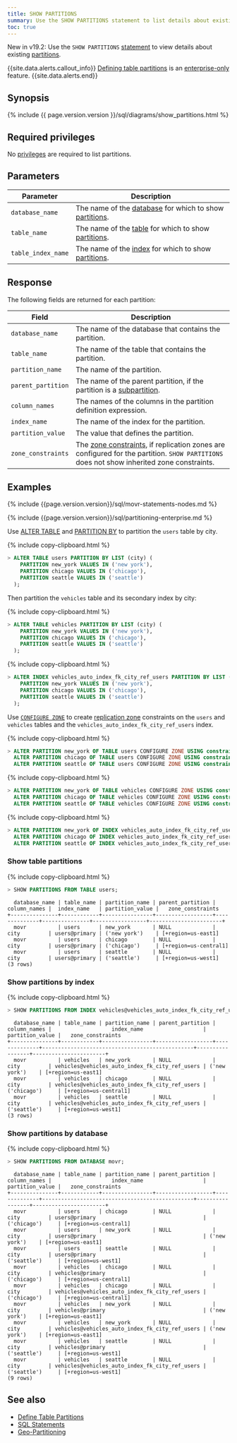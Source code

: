 ```yaml
---
title: SHOW PARTITIONS
summary: Use the SHOW PARTITIONS statement to list details about existing partitions.
toc: true
---
```


<span class="version-tag">New in v19.2:</span> Use the `SHOW PARTITIONS` [statement](sql-statements.html) to view details about existing [partitions](partitioning.html).

{{site.data.alerts.callout_info}}
[Defining table partitions](partitioning.html) is an [enterprise-only](enterprise-licensing.html) feature.
{{site.data.alerts.end}}

## Synopsis

<div>
{% include {{ page.version.version }}/sql/diagrams/show_partitions.html %}
</div>

## Required privileges

No [privileges](authorization.html#assign-privileges) are required to list partitions.

## Parameters

Parameter | Description
----------|------------
`database_name` | The name of the [database](create-database.html) for which to show [partitions](partitioning.html).
`table_name` | The name of the [table](create-table.html) for which to show [partitions](partitioning.html).
`table_index_name` | The name of the [index](create-index.html) for which to show [partitions](partitioning.html).

## Response

The following fields are returned for each partition:

Field | Description
------|------------
`database_name` | The name of the database that contains the partition.
`table_name` | The name of the table that contains the partition.
`partition_name` | The name of the partition.
`parent_partition` | The name of the parent partition, if the partition is a [subpartition](partitioning.html#define-subpartitions-on-a-table).
`column_names` | The names of the columns in the partition definition expression.
`index_name` | The name of the index for the partition.
`partition_value` | The value that defines the partition.
`zone_constraints` | The [zone constraints](configure-replication-zones.html), if replication zones are configured for the partition. `SHOW PARTITIONS` does not show inherited zone constraints.

## Examples

{% include {{page.version.version}}/sql/movr-statements-nodes.md %}

{% include {{page.version.version}}/sql/partitioning-enterprise.md %}

Use [ALTER TABLE](alter-table.html) and [PARTITION BY](partition-by.html) to partition the `users` table by city.

{% include copy-clipboard.html %}
~~~ sql
> ALTER TABLE users PARTITION BY LIST (city) (
    PARTITION new_york VALUES IN ('new york'),
    PARTITION chicago VALUES IN ('chicago'),
    PARTITION seattle VALUES IN ('seattle')
  );
~~~

Then partition the `vehicles` table and its secondary index by city:

{% include copy-clipboard.html %}
~~~ sql
> ALTER TABLE vehicles PARTITION BY LIST (city) (
    PARTITION new_york VALUES IN ('new york'),
    PARTITION chicago VALUES IN ('chicago'),
    PARTITION seattle VALUES IN ('seattle')
  );
~~~

{% include copy-clipboard.html %}
~~~ sql
> ALTER INDEX vehicles_auto_index_fk_city_ref_users PARTITION BY LIST (city) (
    PARTITION new_york VALUES IN ('new york'),
    PARTITION chicago VALUES IN ('chicago'),
    PARTITION seattle VALUES IN ('seattle')
  );
~~~

Use [`CONFIGURE ZONE`](configure-zone.html) to create [replication zone](configure-replication-zones.html) constraints on the `users` and `vehicles` tables and the `vehicles_auto_index_fk_city_ref_users` index.

{% include copy-clipboard.html %}
~~~ sql
> ALTER PARTITION new_york OF TABLE users CONFIGURE ZONE USING constraints='[+region=us-east1]';
  ALTER PARTITION chicago OF TABLE users CONFIGURE ZONE USING constraints='[+region=us-central1]';
  ALTER PARTITION seattle OF TABLE users CONFIGURE ZONE USING constraints='[+region=us-west1]';
~~~

{% include copy-clipboard.html %}
~~~ sql
> ALTER PARTITION new_york OF TABLE vehicles CONFIGURE ZONE USING constraints='[+region=us-east1]';
  ALTER PARTITION chicago OF TABLE vehicles CONFIGURE ZONE USING constraints='[+region=us-central1]';
  ALTER PARTITION seattle OF TABLE vehicles CONFIGURE ZONE USING constraints='[+region=us-west1]';
~~~

{% include copy-clipboard.html %}
~~~ sql
> ALTER PARTITION new_york OF INDEX vehicles_auto_index_fk_city_ref_users CONFIGURE ZONE USING constraints='[+region=us-east1]';
  ALTER PARTITION chicago OF INDEX vehicles_auto_index_fk_city_ref_users CONFIGURE ZONE USING constraints='[+region=us-central1]';
  ALTER PARTITION seattle OF INDEX vehicles_auto_index_fk_city_ref_users CONFIGURE ZONE USING constraints='[+region=us-west1]';
~~~

### Show table partitions

{% include copy-clipboard.html %}
~~~ sql
> SHOW PARTITIONS FROM TABLE users;
~~~

~~~
  database_name | table_name | partition_name | parent_partition | column_names |  index_name   | partition_value |   zone_constraints
+---------------+------------+----------------+------------------+--------------+---------------+-----------------+-----------------------+
  movr          | users      | new_york       | NULL             | city         | users@primary | ('new york')    | [+region=us-east1]
  movr          | users      | chicago        | NULL             | city         | users@primary | ('chicago')     | [+region=us-central1]
  movr          | users      | seattle        | NULL             | city         | users@primary | ('seattle')     | [+region=us-west1]
(3 rows)
~~~

### Show partitions by index

{% include copy-clipboard.html %}
~~~ sql
> SHOW PARTITIONS FROM INDEX vehicles@vehicles_auto_index_fk_city_ref_users;
~~~

~~~
  database_name | table_name | partition_name | parent_partition | column_names |                   index_name                   | partition_value |   zone_constraints
+---------------+------------+----------------+------------------+--------------+------------------------------------------------+-----------------+-----------------------+
  movr          | vehicles   | new_york       | NULL             | city         | vehicles@vehicles_auto_index_fk_city_ref_users | ('new york')    | [+region=us-east1]
  movr          | vehicles   | chicago        | NULL             | city         | vehicles@vehicles_auto_index_fk_city_ref_users | ('chicago')     | [+region=us-central1]
  movr          | vehicles   | seattle        | NULL             | city         | vehicles@vehicles_auto_index_fk_city_ref_users | ('seattle')     | [+region=us-west1]
(3 rows)
~~~

### Show partitions by database

{% include copy-clipboard.html %}
~~~ sql
> SHOW PARTITIONS FROM DATABASE movr;
~~~

~~~
  database_name | table_name | partition_name | parent_partition | column_names |                   index_name                   | partition_value |   zone_constraints
+---------------+------------+----------------+------------------+--------------+------------------------------------------------+-----------------+-----------------------+
  movr          | users      | chicago        | NULL             | city         | users@primary                                  | ('chicago')     | [+region=us-central1]
  movr          | users      | new_york       | NULL             | city         | users@primary                                  | ('new york')    | [+region=us-east1]
  movr          | users      | seattle        | NULL             | city         | users@primary                                  | ('seattle')     | [+region=us-west1]
  movr          | vehicles   | chicago        | NULL             | city         | vehicles@primary                               | ('chicago')     | [+region=us-central1]
  movr          | vehicles   | chicago        | NULL             | city         | vehicles@vehicles_auto_index_fk_city_ref_users | ('chicago')     | [+region=us-central1]
  movr          | vehicles   | new_york       | NULL             | city         | vehicles@primary                               | ('new york')    | [+region=us-east1]
  movr          | vehicles   | new_york       | NULL             | city         | vehicles@vehicles_auto_index_fk_city_ref_users | ('new york')    | [+region=us-east1]
  movr          | vehicles   | seattle        | NULL             | city         | vehicles@primary                               | ('seattle')     | [+region=us-west1]
  movr          | vehicles   | seattle        | NULL             | city         | vehicles@vehicles_auto_index_fk_city_ref_users | ('seattle')     | [+region=us-west1]
(9 rows)
~~~


## See also

- [Define Table Partitions](partitioning.html)
- [SQL Statements](sql-statements.html)
- [Geo-Partitioning](demo-geo-partitioning.html)
